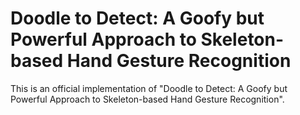 # Doodle to Detect: A Goofy but Powerful Approach to Skeleton-based Hand Gesture Recognition
This is an official implementation of "Doodle to Detect: A Goofy but Powerful Approach to Skeleton-based Hand Gesture Recognition".

